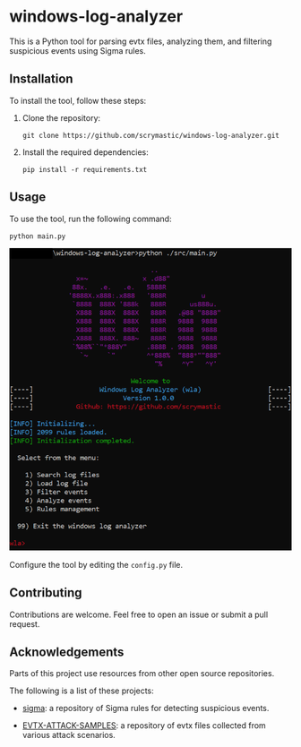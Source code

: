 # windows-log-analyzer

This is a Python tool for parsing evtx files, analyzing them, and filtering suspicious events using Sigma rules.

## Installation

To install the tool, follow these steps:

1. Clone the repository:

    ```shell
    git clone https://github.com/scrymastic/windows-log-analyzer.git
    ```

2. Install the required dependencies:

    ```shell
    pip install -r requirements.txt
    ```

## Usage

To use the tool, run the following command:

```shell
python main.py
```
![alt text](imgs/image.png)

Configure the tool by editing the `config.py` file.


## Contributing

Contributions are welcome. Feel free to open an issue or submit a pull request.

## Acknowledgements

Parts of this project use resources from other open source repositories.

The following is a list of these projects:

- [sigma](https://github.com/SigmaHQ/sigma): a repository of Sigma rules for detecting suspicious events.

- [EVTX-ATTACK-SAMPLES](https://github.com/sbousseaden/EVTX-ATTACK-SAMPLES): a repository of evtx files collected from various attack scenarios.



